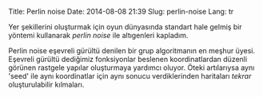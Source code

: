 Title: Perlin noise
Date: 2014-08-08 21:39
Slug: perlin-noise
Lang: tr

Yer şekillerini oluşturmak için oyun dünyasında standart hale gelmiş bir yöntemi kullanarak *perlin noise* ile altıgenleri kapladım.

Perlin noise eşevreli gürültü denilen bir grup algoritmanın en meşhur üyesi. Eşevreli gürültü dediğimiz fonksiyonlar beslenen koordinatlardan düzenli görünen rastgele yapılar oluşturmaya yardımcı oluyor. Öteki artılarıysa aynı 'seed' ile aynı koordinatlar için aynı sonucu verdiklerinden haritaları *tekrar* oluşturulabilir kılmaları.

<div markdown="span" class="video-container">
<img class="gfyitem" data-id="GraveCooperativeAntelopegroundsquirrel"/>
</div>


